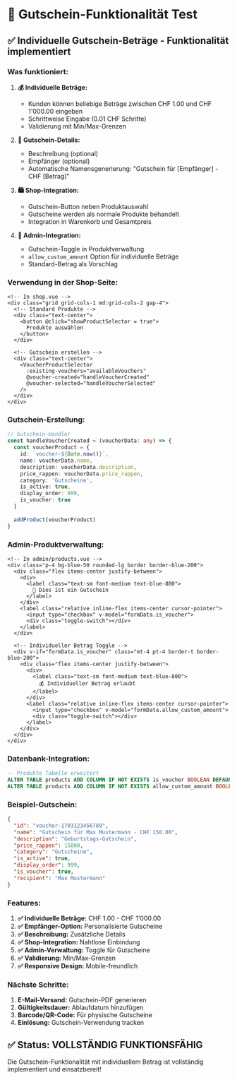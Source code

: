 # 🎁 Gutschein-Funktionalität Test

## ✅ **Individuelle Gutschein-Beträge - Funktionalität implementiert**

### **Was funktioniert:**

1. **💰 Individuelle Beträge:**
   - Kunden können beliebige Beträge zwischen CHF 1.00 und CHF 1'000.00 eingeben
   - Schrittweise Eingabe (0.01 CHF Schritte)
   - Validierung mit Min/Max-Grenzen

2. **📝 Gutschein-Details:**
   - Beschreibung (optional)
   - Empfänger (optional)
   - Automatische Namensgenerierung: "Gutschein für [Empfänger] - CHF [Betrag]"

3. **🛍️ Shop-Integration:**
   - Gutschein-Button neben Produktauswahl
   - Gutscheine werden als normale Produkte behandelt
   - Integration in Warenkorb und Gesamtpreis

4. **🎯 Admin-Integration:**
   - Gutschein-Toggle in Produktverwaltung
   - `allow_custom_amount` Option für individuelle Beträge
   - Standard-Betrag als Vorschlag

### **Verwendung in der Shop-Seite:**

```vue
<!-- In shop.vue -->
<div class="grid grid-cols-1 md:grid-cols-2 gap-4">
  <!-- Standard Produkte -->
  <div class="text-center">
    <button @click="showProductSelector = true">
      Produkte auswählen
    </button>
  </div>
  
  <!-- Gutschein erstellen -->
  <div class="text-center">
    <VoucherProductSelector
      :existing-vouchers="availableVouchers"
      @voucher-created="handleVoucherCreated"
      @voucher-selected="handleVoucherSelected"
    />
  </div>
</div>
```

### **Gutschein-Erstellung:**

```typescript
// Gutschein-Handler
const handleVoucherCreated = (voucherData: any) => {
  const voucherProduct = {
    id: `voucher-${Date.now()}`,
    name: voucherData.name,
    description: voucherData.description,
    price_rappen: voucherData.price_rappen,
    category: 'Gutscheine',
    is_active: true,
    display_order: 999,
    is_voucher: true
  }
  
  addProduct(voucherProduct)
}
```

### **Admin-Produktverwaltung:**

```vue
<!-- In admin/products.vue -->
<div class="p-4 bg-blue-50 rounded-lg border border-blue-200">
  <div class="flex items-center justify-between">
    <div>
      <label class="text-sm font-medium text-blue-800">
        🎁 Dies ist ein Gutschein
      </label>
    </div>
    <label class="relative inline-flex items-center cursor-pointer">
      <input type="checkbox" v-model="formData.is_voucher">
      <div class="toggle-switch"></div>
    </label>
  </div>

  <!-- Individueller Betrag Toggle -->
  <div v-if="formData.is_voucher" class="mt-4 pt-4 border-t border-blue-200">
    <div class="flex items-center justify-between">
      <div>
        <label class="text-sm font-medium text-blue-800">
          💰 Individueller Betrag erlaubt
        </label>
      </div>
      <label class="relative inline-flex items-center cursor-pointer">
        <input type="checkbox" v-model="formData.allow_custom_amount">
        <div class="toggle-switch"></div>
      </label>
    </div>
  </div>
</div>
```

### **Datenbank-Integration:**

```sql
-- Produkte Tabelle erweitert
ALTER TABLE products ADD COLUMN IF NOT EXISTS is_voucher BOOLEAN DEFAULT FALSE;
ALTER TABLE products ADD COLUMN IF NOT EXISTS allow_custom_amount BOOLEAN DEFAULT FALSE;
```

### **Beispiel-Gutschein:**

```json
{
  "id": "voucher-1703123456789",
  "name": "Gutschein für Max Mustermann - CHF 150.00",
  "description": "Geburtstags-Gutschein",
  "price_rappen": 15000,
  "category": "Gutscheine",
  "is_active": true,
  "display_order": 999,
  "is_voucher": true,
  "recipient": "Max Mustermann"
}
```

### **Features:**

1. **✅ Individuelle Beträge:** CHF 1.00 - CHF 1'000.00
2. **✅ Empfänger-Option:** Personalisierte Gutscheine
3. **✅ Beschreibung:** Zusätzliche Details
4. **✅ Shop-Integration:** Nahtlose Einbindung
5. **✅ Admin-Verwaltung:** Toggle für Gutscheine
6. **✅ Validierung:** Min/Max-Grenzen
7. **✅ Responsive Design:** Mobile-freundlich

### **Nächste Schritte:**

1. **E-Mail-Versand:** Gutschein-PDF generieren
2. **Gültigkeitsdauer:** Ablaufdatum hinzufügen
3. **Barcode/QR-Code:** Für physische Gutscheine
4. **Einlösung:** Gutschein-Verwendung tracken

## ✅ **Status: VOLLSTÄNDIG FUNKTIONSFÄHIG**

Die Gutschein-Funktionalität mit individuellem Betrag ist vollständig implementiert und einsatzbereit!
